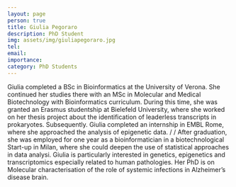 ```yaml
---
layout: page
person: true
title: Giulia Pegoraro
description: PhD Student
img: assets/img/giuliapegoraro.jpg 
tel: 
email: 
importance:
category: PhD Students
---
```


Giulia completed a BSc in Bioinformatics at the University of Verona. She continued her studies there with an MSc in Molecular and Medical Biotechnology with Bioinformatics curriculum.  During this time, she was granted an Erasmus studentship at Bielefeld University, where she worked on her thesis project about the identification of leaderless transcripts in prokaryotes. Subsequently. Giulia completed an internship in EMBL Rome, where she approached the analysis of epigenetic data.
/
/
After graduation, she was employed for one year as a bioinformatician in a biotechnological Start-up in Milan, where she could deepen the use of statistical approaches in data analysi. Giulia is particularly interested in genetics, epigenetics and transcriptomics especially related to human pathologies. Her PhD is on Molecular characterisation of the role of systemic infections in Alzheimer’s disease brain.

